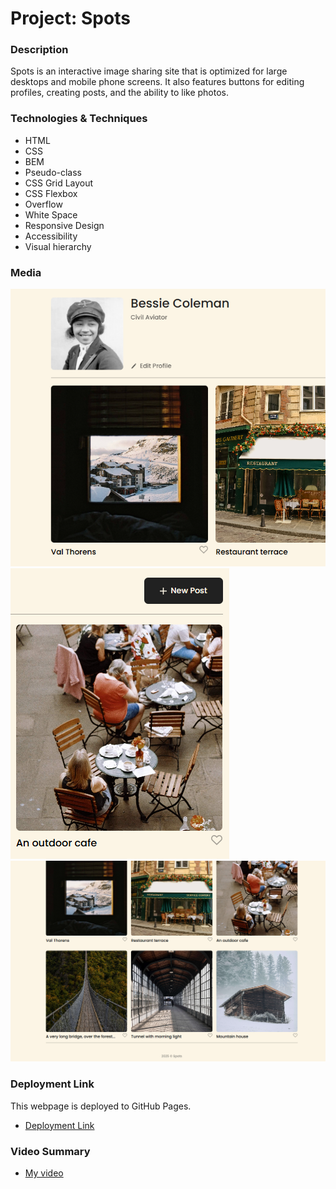 # Project: Spots

### Description 

Spots is an interactive image sharing site that is optimized for large desktops and mobile phone screens. It also features buttons for editing profiles, creating posts, and the ability to like photos.
  
### Technologies & Techniques
  
* HTML
* CSS
* BEM
* Pseudo-class
* CSS Grid Layout
* CSS Flexbox
* Overflow
* White Space
* Responsive Design
* Accessibility
* Visual hierarchy

### Media

![Profile](./images/demo/profile.png)
![New Post Button](./images/demo/new-post-button.png)
![Cards](./images/demo/cards.png)



### Deployment Link

This webpage is deployed to GitHub Pages.
* [Deployment Link](https://drakemcguire.github.io/se_project_spots/)
  
### Video Summary
* [My video](https://drive.google.com/file/d/1j1hjNIG661fLZ4dFV5_cVEuE5cM63Sgo/view?usp=drive_link)
